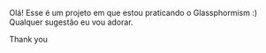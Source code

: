 Olá! Esse é um projeto em que estou praticando o Glassphormism :) Qualquer sugestão eu vou adorar.

Thank you